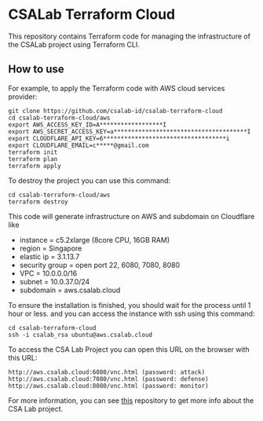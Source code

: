 # CSALab Terraform Cloud
This repository contains Terraform code for managing the infrastructure of the CSALab project using Terraform CLI.

## How to use
For example, to apply the Terraform code with AWS cloud services provider:

```
git clone https://github.com/csalab-id/csalab-terraform-cloud
cd csalab-terraform-cloud/aws
export AWS_ACCESS_KEY_ID=A******************I
export AWS_SECRET_ACCESS_KEY=a**************************************I
export CLOUDFLARE_API_KEY=6***********************************i
export CLOUDFLARE_EMAIL=c*****@gmail.com
terraform init
terraform plan
terraform apply
```

To destroy the project you can use this command:

```
cd csalab-terraform-cloud/aws
terraform destroy
```

This code will generate infrastructure on AWS and subdomain on Cloudflare like

- instance = c5.2xlarge (8core CPU, 16GB RAM)
- region = Singapore
- elastic ip = 3.1.13.7
- security group = open port 22, 6080, 7080, 8080
- VPC = 10.0.0.0/16
- subnet = 10.0.37.0/24
- subdomain = aws.csalab.cloud

To ensure the installation is finished, you should wait for the process until 1 hour or less.
and you can access the instance with ssh using this command:

```
cd csalab-terraform-cloud
ssh -i csalab_rsa ubuntu@aws.csalab.cloud
```

To access the CSA Lab Project you can open this URL on the browser with this URL:

```
http://aws.csalab.cloud:6080/vnc.html (password: attack)
http://aws.csalab.cloud:7080/vnc.html (password: defense)
http://aws.csalab.cloud:8080/vnc.html (password: monitor)
```

For more information, you can see [this](https://github.com/csalab-id/csalab-docker) repository to get more info about the CSA Lab project.